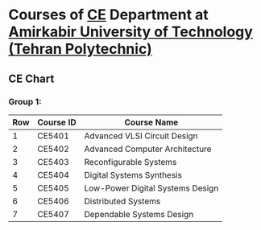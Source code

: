 # Courses of [CE](https://ce.aut.ac.ir/) Department at [Amirkabir University of Technology (Tehran Polytechnic)](https://aut.ac.ir/en)


## CE Chart
### Group 1:
| Row  | Course ID |  Course Name |
| ------------- | ------------- | ------------- |
| 1 | CE5401 | Advanced VLSI Circuit Design |
| 2 | CE5402 | Advanced Computer Architecture |
| 3 | CE5403 | Reconfigurable Systems |
| 4 | CE5404 | Digital Systems Synthesis |
| 5 | CE5405 | Low-Power Digital Systems Design |
| 6 | CE5406 | Distributed Systems |
| 7 | CE5407 | Dependable Systems Design |

